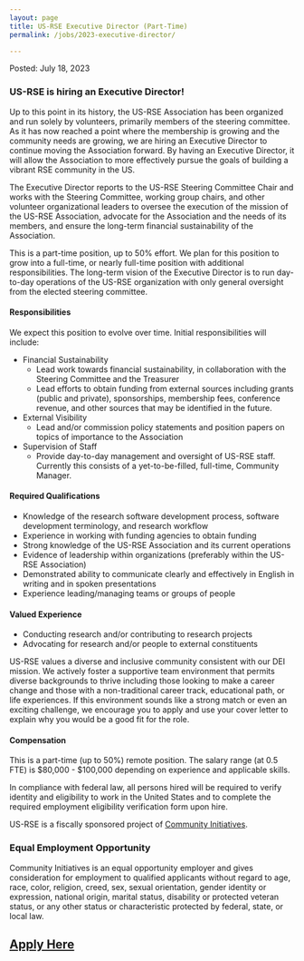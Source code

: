 ```yaml
---
layout: page
title: US-RSE Executive Director (Part-Time)
permalink: /jobs/2023-executive-director/

---
```


Posted: July 18, 2023

### US-RSE is hiring an Executive Director!

Up to this point in its history, the US-RSE Association has been organized and run solely by volunteers, primarily members of the steering committee. As it has now reached a point where the membership is growing and the community needs are growing, we are hiring an Executive Director to continue moving the Association forward. By having an Executive Director, it will allow the Association to more effectively pursue the goals of building a vibrant RSE community in the US.

The Executive Director reports to the US-RSE Steering Committee Chair and works with the Steering Committee, working group chairs, and other volunteer organizational leaders to oversee the execution of the mission of the US-RSE Association, advocate for the Association and the needs of its members, and ensure the long-term financial sustainability of the Association.

This is a part-time position, up to 50% effort. We plan for this position to grow into a full-time, or nearly full-time position with additional responsibilities. The long-term vision of the Executive Director is to run day-to-day operations of the US-RSE organization with only general oversight from the elected steering committee.

#### Responsibilities
We expect this position to evolve over time. Initial responsibilities will include:
* Financial Sustainability
   * Lead work towards financial sustainability, in collaboration with the Steering Committee and the Treasurer
   * Lead efforts to obtain funding from external sources including grants (public and private), sponsorships, membership fees, conference revenue, and other sources that may be identified in the future.
* External Visibility
   * Lead and/or commission policy statements and position papers on topics of importance to the Association
* Supervision of Staff
   * Provide day-to-day management and oversight of US-RSE staff. Currently this consists of a yet-to-be-filled, full-time, Community Manager.


#### Required Qualifications
* Knowledge of the research software development process, software development terminology, and research workflow
* Experience in working with funding agencies to obtain funding
* Strong knowledge of the US-RSE Association and its current operations
* Evidence of leadership within organizations (preferably within the US-RSE Association)
* Demonstrated ability to communicate clearly and effectively in English in writing and in spoken presentations
* Experience leading/managing teams or groups of people

#### Valued Experience
* Conducting research and/or contributing to research projects
* Advocating for research and/or people to external constituents



US-RSE values a diverse and inclusive community consistent with our DEI mission. We actively foster a supportive team environment that permits diverse backgrounds to thrive including those looking to make a career change and those with a non-traditional career track, educational path, or life experiences. If this environment sounds like a strong match or even an exciting challenge, we encourage you to apply and use your cover letter to explain why you would be a good fit for the role.

#### Compensation
This is a part-time (up to 50%) remote position. The salary range (at 0.5 FTE) is $80,000 - $100,000 depending on experience and applicable skills. 


In compliance with federal law, all persons hired will be required to verify identity and eligibility to work in the United States and to complete the required employment eligibility verification form upon hire.


US-RSE is a fiscally sponsored project of [Community Initiatives](https://communityinitiatives.org/).


### Equal Employment Opportunity
Community Initiatives is an equal opportunity employer and gives consideration for employment to qualified applicants without regard to age, race, color, religion, creed, sex, sexual orientation, gender identity or expression, national origin, marital status, disability or protected veteran status, or any other status or characteristic protected by federal, state, or local law.


## [Apply Here](https://docs.google.com/forms/d/1HgB04tYZDDfnKb5ZiCzYqXU-A4ONUbw4rx_1rKV62Oo/edit)



